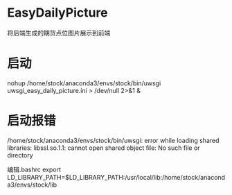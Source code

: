# EasyDailyPicture
将后端生成的期货点位图片展示到前端

# 启动
nohup /home/stock/anaconda3/envs/stock/bin/uwsgi uwsgi_easy_daily_picture.ini > /dev/null 2>&1 &

# 启动报错
/home/stock/anaconda3/envs/stock/bin/uwsgi: error while loading shared libraries: libssl.so.1.1: cannot open shared object file: No such file or directory

编辑.bashrc
export LD_LIBRARY_PATH=$LD_LIBRARY_PATH:/usr/local/lib:/home/stock/anaconda3/envs/stock/lib

